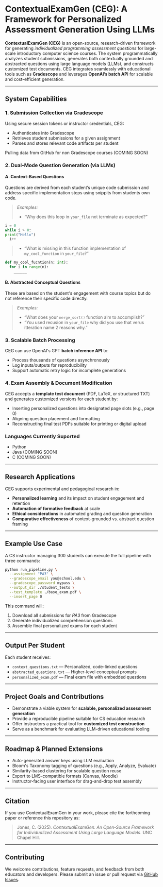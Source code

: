 # ContextualExamGen (CEG): A Framework for Personalized Assessment Generation Using LLMs

**ContextualExamGen (CEG)** is an open-source, research-driven framework for generating *individualized programming assessment questions* for large-scale introductory computer science courses. The system programmatically analyzes student submissions, generates both contextually grounded and abstracted questions using large language models (LLMs), and constructs customized test documents. CEG integrates seamlessly with educational tools such as **Gradescope** and leverages **OpenAI’s batch API** for scalable and cost-efficient generation.

---

## System Capabilities

### 1. Submission Collection via Gradescope

Using secure session tokens or instructor credentials, CEG:

* Authenticates into Gradescope
* Retrieves student submissions for a given assignment
* Parses and stores relevant code artifacts per student

Pulling data from GitHub for non Gradescope courses (COMING SOON)

### 2. Dual-Mode Question Generation (via LLMs)

#### **A. Context-Based Questions**

Questions are derived from each student’s unique code submission and address specific implementation steps using snippits from students own code.

> *Examples:*
>
> * “Why does this loop in `your_file` not terminate as expected?”
  ```python
  i = 0
  while i > 0:
  print("Hello")
    i++
  ```
> * “What is missing in this function implementation of `my_cool_function` in `your_file`?”
  ```python
  def my_cool_fucntion(n: int):
    for i in range(n):
      ______
  ```

#### **B. Abstracted Conceptual Questions**

These are based on the student's engagement with course topics but do not reference their specific code directly.

> *Examples:*
>
> * “What does your `merge_sort()` function aim to accomplish?”
> * “You used recusion in `your_file` why did you use that verus itteration name 2 reasons why.”

### 3. Scalable Batch Processing

CEG can use OpenAI's GPT **batch inference API** to:

* Process thousands of questions asynchronously
* Log inputs/outputs for reproducibility
* Support automatic retry logic for incomplete generations

### 4. Exam Assembly & Document Modification

CEG accepts a **template test document** (PDF, LaTeX, or structured TXT) and generates customized versions for each student by:

* Inserting personalized questions into designated page slots (e.g., page 0)
* Aligning question placement and formatting
* Reconstructing final test PDFs suitable for printing or digital upload

### Languages Currently Suported 
* Python
* Java (COMING SOON)
* C (COMING SOON)

---

## Research Applications

CEG supports experimental and pedagogical research in:

* **Personalized learning** and its impact on student engagement and retention
* **Automation of formative feedback** at scale
* **Ethical considerations** in automated grading and question generation
* **Comparative effectiveness** of context-grounded vs. abstract question framing

---

## Example Use Case

A CS instructor managing 300 students can execute the full pipeline with three commands:

```bash
python run_pipeline.py \
  --assignment "PA3" \
  --gradescope_email you@school.edu \
  --gradescope_password mypass \
  --output_dir ./student_tests \
  --test_template ./base_exam.pdf \
  --insert_page 0
```

This command will:

1. Download all submissions for *PA3* from Gradescope
2. Generate individualized comprehension questions
3. Assemble final personalized exams for each student

---

## Output Per Student

Each student receives:

* `context_questions.txt` — Personalized, code-linked questions
* `abstracted_questions.txt` — Higher-level conceptual prompts
* `personalized_exam.pdf` — Final exam file with embedded questions

---

## Project Goals and Contributions

* Demonstrate a viable system for **scalable, personalized assessment generation**
* Provide a reproducible pipeline suitable for CS education research
* Offer instructors a practical tool for **customized test construction**
* Serve as a benchmark for evaluating LLM-driven educational tooling

---

## Roadmap & Planned Extensions

* Auto-generated answer keys using LLM evaluation
* Bloom's Taxonomy tagging of questions (e.g., Apply, Analyze, Evaluate)
* Similarity-based clustering for scalable question reuse
* Export to LMS-compatible formats (Canvas, Moodle)
* Instructor-facing user interface for drag-and-drop test assembly

---

## Citation

If you use ContextualExamGen in your work, please cite the forthcoming paper or reference this repository as:

> Jones, C. (2025). *ContextualExamGen: An Open-Source Framework for Individualized Assessment Using Large Language Models*. UNC Chapel Hill.

---

## Contributing

We welcome contributions, feature requests, and feedback from both educators and developers. Please submit an issue or pull request via [GitHub Issues](https://github.com/ConorJones05/ContextualExamGen).
